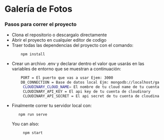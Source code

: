 # Galería de Fotos
### Pasos para correr el proyecto

  - Clona el repositorio o descargalo directamente
  - Abrir el proyecto en cualquier editor de codigo
  - Traer todas las dependencias del proyecto con el comando:
    ```sh
        npm install 
    ```
  - Crear un archivo .env y declarar dentro el valor que usarás en las variables de entorno que se muestran a continuación:
       ```sh
           PORT = El puerto que vas a usar Ejem: 3000
           DB_CONNECTION = Base de datos local Ejm: mongodb://localhost/gallery_photos_db o Base de dato en la nube
            CLOUDINARY_CLOUD_NAME= El nombre de tu cloud name de tu cuenta de cloudinary
            CLOUDINARY_API_KEY = El api key de tu cuenta de cloudinary
            CLOUDINARY_API_SECRET = El api secret de tu cuenta de cloudinary
       ```
  - Finalmente correr tu servidor local con:
       ```sh
          npm run serve 
       ```
    You can also:
     ```sh
          npm start
       ```
